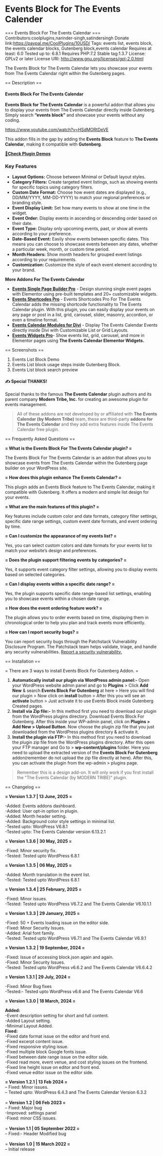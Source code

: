 # Events Block for The Events Calender

\=== Events Block For The Events Calendar === Contributors:coolplugins,narinder-singh,satindersingh Donate link:https://paypal.me/CoolPlugins/10USD/ Tags: events list, events block, the events calendar blocks, Gutenberg block,events calendar Requires at least: 6.0 Tested up to: 6.8.1 Requires PHP:7.2 Stable tag:1.3.7 License: GPLv2 or later License URI: http://www.gnu.org/licenses/gpl-2.0.html

The Events Block for The Events Calendar lets you showcase your events from The Events Calendar right within the Gutenberg pages.

\== Description ==

#### Events Block For The Events Calendar

**Events Block for The Events Calendar** is a powerful addon that allows you to display your events from The Events Calendar directly inside Gutenberg. Simply search **“events block”** and showcase your events without any coding.

https://www.youtube.com/watch?v=HSdMORtDeVE

This addon fills in the gap by adding the **Events Block** feature to **The Events Calendar**, making it compatible with **Gutenberg**.

[🔗**Check Plugin Demos**](https://eventscalendaraddons.com/demos/events-block-for-the-events-calendar/?utm_source=ebec_plugin\&utm_medium=readme\&utm_campaign=demo\&utm_content=check_demos)

### Key Features

* **Layout Options:** Choose between Minimal or Default layout styles.
* **Category Filters:** Create targeted event listings, such as showing events for specific topics using category filters.
* **Custom Date Format:** Choose how event dates are displayed (e.g., DD/MM/YYYY, MM-DD-YYYY) to match your regional preferences or branding style.
* **Event Display Limit:** Set how many events to show at one time in the widget.
* **Event Order:** Display events in ascending or descending order based on their date.
* **Event Type:** Display only upcoming events, past, or show all events according to your preference.
* **Date-Based Event:** Easily show events between specific dates. This means you can choose to showcase events between any dates, whether a particular week, month, or custom time period.
* **Month Headers:** Show month headers for grouped event listings according to your requirements.
* **Customization:** Customize the style of each event element according to your brand.

**More Addons For The Events Calendar**

* [**Events Single Page Builder Pro**](https://eventscalendaraddons.com/plugin/event-single-page-builder-pro/?utm_source=ectbe_plugin\&utm_medium=readme\&utm_campaign=get_pro\&utm_content=epta_more_addons) - Design stunning single event pages with Elementor using pre-built templates and 20+ customizable widgets.
* [**Events Shortcodes Pro**](https://eventscalendaraddons.com/plugin/events-shortcodes-pro/?utm_source=ebec_plugin\&utm_medium=readme\&utm_campaign=get_pro\&utm_content=ect_more_addons) - Events Shortcodes Pro For The Events Calendar adds the missing shortcode functionality to The Events Calendar plugin. With this plugin, you can easily display your events on any page or post in a list, grid, carousel, slider, masonry, accordion, or even a timeline format.
* [**Events Calendar Modules for Divi**](https://wordpress.org/plugins/events-calendar-modules-for-divi/) - Display The Events Calendar Events directly inside Divi with Customizable List or Grid Layouts.
* [**Events Widgets Pro**](https://eventscalendaraddons.com/plugin/events-widgets-pro/?utm_source=ebec_plugin\&utm_medium=readme\&utm_campaign=get_pro\&utm_content=ectbe_more_addons)- Show events list, grid, carousel, and more in Elementor pages using **The Events Calendar Elementor Widgets.**

\== Screenshots ==

1. Events List Block Demo
2. Events List block usage steps inside Gutenberg Block.
3. Events List block search preview

#### ✍ Special THANKS!

Special thanks to the famous **The Events Calendar** plugin authors and its parent company **Modern Tribe, Inc.** for creating an awesome plugin for events management.

> All of these addons are not developed by or affiliated with **The Events Calendar (by Modern Tribe)** team, these are third-party **addons for The Events Calendar** and they add extra features inside The Events Calendar free plugin.

\== Frequently Asked Questions ==

**= What is the Events Block For The Events Calendar plugin? =**

The Events Block For The Events Calendar is an addon that allows you to showcase events from The Events Calendar within the Gutenberg page builder on your WordPress site.

**= How does this plugin enhance The Events Calendar? =**

This plugin adds an Events Block feature to The Events Calendar, making it compatible with Gutenberg. It offers a modern and simple list design for your events.

**= What are the main features of this plugin? =**

Key features include custom color and date formats, category filter settings, specific date range settings, custom event date formats, and event ordering by time.

**= Can I customize the appearance of my events list? =**

Yes, you can select custom colors and date formats for your events list to match your website’s design and preferences.

&#x20;**= Does the plugin support filtering events by categories? =**

Yes, it supports event category filter settings, allowing you to display events based on selected categories.

&#x20;**= Can I display events within a specific date range? =**

Yes, the plugin supports specific date range-based list settings, enabling you to showcase events within a chosen date range.

&#x20;**= How does the event ordering feature work? =**

The plugin allows you to order events based on time, displaying them in chronological order to help you plan and track events more efficiently.

&#x20;**= How can I report security bugs? =**

You can report security bugs through the Patchstack Vulnerability Disclosure Program. The Patchstack team helps validate, triage, and handle any security vulnerabilities. [Report a security vulnerability.](https://patchstack.com/database/vdp/events-block-for-the-events-calendar)

\== Installation ==

\= There are 3 ways to install Events Block For Gutenberg Addon. =

1. **Automatically install our plugin via WordPress admin panel:-** Open your WordPress website admin panel and go to **Plugins** > Click **Add New** & search **Events Block For Gutenberg** at here > Here you will find our plugin > Now click on **install** button > After this you will see an **activate** button > Just activate it to use Events Block inside Gutenberg Created pages.
2. **Install via Zip file:-** In this method first you need to download our plugin from the WordPress plugins directory. Download Events Block For Gutenberg. After this inside your WP-admin panel, click on **Plugins > Add New > Upload Button**. Now choose the plugin zip file that you just downloaded from the WordPress plugins directory & activate it.
3. **Install the plugin via FTP:-** In this method first you need to download the plugin zip file from the WordPress plugins directory. After this open your FTP manager and Go to > **wp-content/plugins** folder. Here you need to upload the extracted version of the **Events Block For Gutenberg** addon(remember do not upload the zip file directly at here). After this, you can activate the plugin from the wp-admin > plugins page.

> Remember this is a design add-on. It will only work if you first install the "The Events Calendar (by MODERN TRIBE)" plugin.

\== Changelog ==

**= Version 1.3.7 | 13 June, 2025 =**

-Added: Events addons dashboard.\
-Added: User opt-in option in plugin.\
-Added: Month header setting.\
-Added: Background color style settings in minimal list.\
-Tested upto: WordPress V6.8.1\
-Tested upto: The Events Calendar version 6.13.2.1

**= Version 1.3.6 | 30 May, 2025 =**

-Fixed: Minor security fix.\
-Tested: Tested upto WordPress 6.8.1

**= Version 1.3.5 | 06 May, 2025 =**

-Added: Month translation in the event list.\
-Tested: Tested upto WordPress 6.8.1

**= Version 1.3.4 | 25 February, 2025 =**

-Fixed: Minor issues.\
-Tested: Tested upto WordPress V6.7.2 and The Events Calendar V6.10.1.1

**= Version 1.3.3 | 29 January, 2025 =**

-Fixed: 50 + Events loading issue on the editor side.\
-Fixed: Minor Security Issues.\
-Added: Arial font family.\
-Tested: Tested upto WordPress V6.7.1 and The Events Calendar V6.9.1

**= Version 1.3.2 | 19 September, 2024 =**

-Fixed: Issue of accessing block.json again and again.\
-Fixed: Minor Security Issues.\
-Tested: Tested upto WordPress v6.6.2 and The Events Calendar V6.6.4.2

**= Version 1.3.1 | 29 July, 2024 =**

-Fixed: Minor Bug fixes\
-Tested:- Tested upto WordPress v6.6 and The Events Calendar V6.6

&#x20;**= Version 1.3.0 | 18 March, 2024 =**

**Added:**\
-Event description setting for short and full content.\
-Added Layout setting.\
-Minimal Layout Added.\
**Fixed:**\
-Fixed date format issue on the editor and front end.\
-Fixed excerpt content issue.\
-Fixed responsive styling issue.\
-Fixed multiple block Google fonts issue.\
-Fixed between date range issue on the editor side.\
-Fixed read more, event venue, and cost styling issues on the frontend.\
-Fixed line height issue on editor and front end.\
-Fixed venue editor issue on the editor side.

**= Version 1.2.1 | 13 Feb 2024 =**\
– Fixed: Minor issues.\
– Tested upto: WordPress 6.4.3 and The Events Calendar Version 6.3.2\
\
\= **Version 1.2 | 06 Feb 2023 =**\
– Fixed: Major bug\
-Improved: settings panel\
-Fixed: minor CSS issues.\
\
\= **Version 1.1 | 05 September 2022 =**\
– Fixed:- Header Modified bug\
\
\= **Version 1.0 | 15 March 2022 =**\
– Initial release
